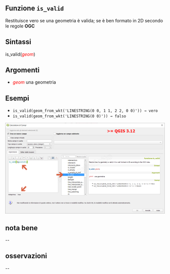 ## Funzione `is_valid`

Restituisce vero se una geometria è valida; se è ben formato in 2D secondo le regole **OGC**

## Sintassi

is_valid(<span style="color:red;">_geom_</span>)

## Argomenti

* <span style="color:red;">_geom_</span> una geometria

## Esempi

* `is_valid(geom_from_wkt('LINESTRING(0 0, 1 1, 2 2, 0 0)')) → vero`
* `is_valid(geom_from_wkt('LINESTRING(0 0)')) → falso`

![](/img/geometria/is_valid/is_valid1.png)

## nota bene

--

## osservazioni

--